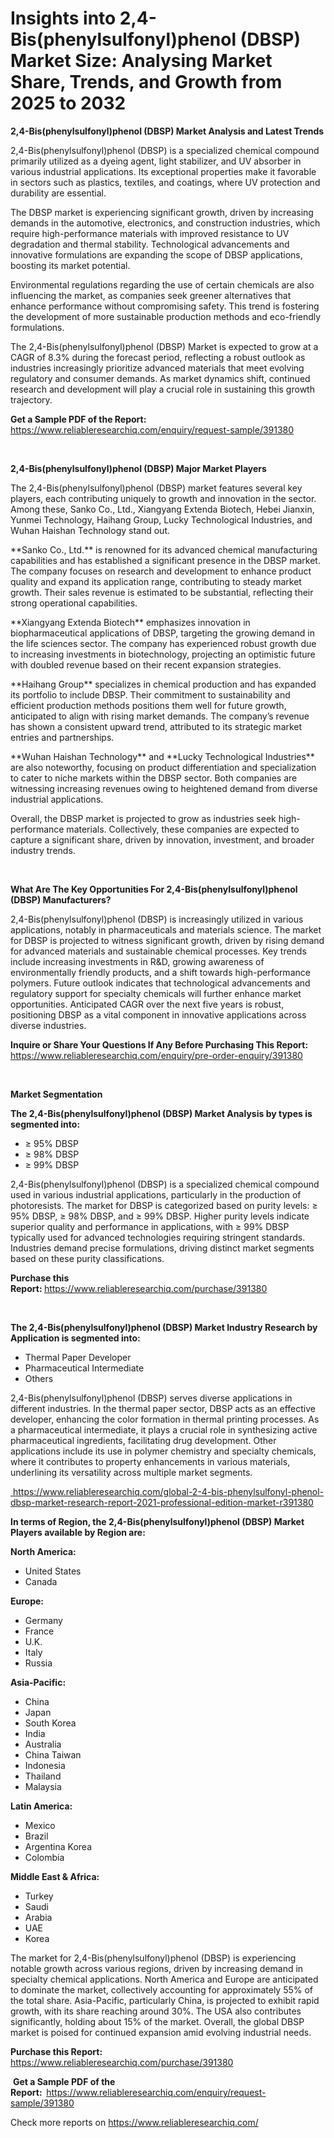 <p><h1>Insights into 2,4-Bis(phenylsulfonyl)phenol (DBSP) Market Size: Analysing Market Share, Trends, and Growth from 2025 to 2032</h1></p><p><strong>2,4-Bis(phenylsulfonyl)phenol (DBSP) Market Analysis and Latest Trends</strong></p>
<p><p>2,4-Bis(phenylsulfonyl)phenol (DBSP) is a specialized chemical compound primarily utilized as a dyeing agent, light stabilizer, and UV absorber in various industrial applications. Its exceptional properties make it favorable in sectors such as plastics, textiles, and coatings, where UV protection and durability are essential. </p><p>The DBSP market is experiencing significant growth, driven by increasing demands in the automotive, electronics, and construction industries, which require high-performance materials with improved resistance to UV degradation and thermal stability. Technological advancements and innovative formulations are expanding the scope of DBSP applications, boosting its market potential.</p><p>Environmental regulations regarding the use of certain chemicals are also influencing the market, as companies seek greener alternatives that enhance performance without compromising safety. This trend is fostering the development of more sustainable production methods and eco-friendly formulations.</p><p>The 2,4-Bis(phenylsulfonyl)phenol (DBSP) Market is expected to grow at a CAGR of 8.3% during the forecast period, reflecting a robust outlook as industries increasingly prioritize advanced materials that meet evolving regulatory and consumer demands. As market dynamics shift, continued research and development will play a crucial role in sustaining this growth trajectory.</p></p>
<p><strong>Get a Sample PDF of the Report:&nbsp;</strong> <a href="https://www.reliableresearchiq.com/enquiry/request-sample/391380?utm_campaign=3513&utm_medium=2&utm_source=Github&utm_content=ia&utm_term=29032025&utm_id=24-bisphenylsulfonylphenol-dbsp">https://www.reliableresearchiq.com/enquiry/request-sample/391380</a></p>
<p>&nbsp;</p>
<p><strong>2,4-Bis(phenylsulfonyl)phenol (DBSP) Major Market Players</strong></p>
<p><p>The 2,4-Bis(phenylsulfonyl)phenol (DBSP) market features several key players, each contributing uniquely to growth and innovation in the sector. Among these, Sanko Co., Ltd., Xiangyang Extenda Biotech, Hebei Jianxin, Yunmei Technology, Haihang Group, Lucky Technological Industries, and Wuhan Haishan Technology stand out.</p><p>**Sanko Co., Ltd.** is renowned for its advanced chemical manufacturing capabilities and has established a significant presence in the DBSP market. The company focuses on research and development to enhance product quality and expand its application range, contributing to steady market growth. Their sales revenue is estimated to be substantial, reflecting their strong operational capabilities.</p><p>**Xiangyang Extenda Biotech** emphasizes innovation in biopharmaceutical applications of DBSP, targeting the growing demand in the life sciences sector. The company has experienced robust growth due to increasing investments in biotechnology, projecting an optimistic future with doubled revenue based on their recent expansion strategies.</p><p>**Haihang Group** specializes in chemical production and has expanded its portfolio to include DBSP. Their commitment to sustainability and efficient production methods positions them well for future growth, anticipated to align with rising market demands. The company’s revenue has shown a consistent upward trend, attributed to its strategic market entries and partnerships.</p><p>**Wuhan Haishan Technology** and **Lucky Technological Industries** are also noteworthy, focusing on product differentiation and specialization to cater to niche markets within the DBSP sector. Both companies are witnessing increasing revenues owing to heightened demand from diverse industrial applications.</p><p>Overall, the DBSP market is projected to grow as industries seek high-performance materials. Collectively, these companies are expected to capture a significant share, driven by innovation, investment, and broader industry trends.</p></p>
<p>&nbsp;</p>
<p><strong>What Are The Key Opportunities For 2,4-Bis(phenylsulfonyl)phenol (DBSP) Manufacturers?</strong></p>
<p><p>2,4-Bis(phenylsulfonyl)phenol (DBSP) is increasingly utilized in various applications, notably in pharmaceuticals and materials science. The market for DBSP is projected to witness significant growth, driven by rising demand for advanced materials and sustainable chemical processes. Key trends include increasing investments in R&D, growing awareness of environmentally friendly products, and a shift towards high-performance polymers. Future outlook indicates that technological advancements and regulatory support for specialty chemicals will further enhance market opportunities. Anticipated CAGR over the next five years is robust, positioning DBSP as a vital component in innovative applications across diverse industries.</p></p>
<p><strong>Inquire or Share Your Questions If Any Before Purchasing This Report:</strong> <a href="https://www.reliableresearchiq.com/enquiry/pre-order-enquiry/391380?utm_campaign=3513&utm_medium=2&utm_source=Github&utm_content=ia&utm_term=29032025&utm_id=24-bisphenylsulfonylphenol-dbsp">https://www.reliableresearchiq.com/enquiry/pre-order-enquiry/391380</a></p>
<p>&nbsp;</p>
<p><strong>Market Segmentation</strong></p>
<p><strong>The 2,4-Bis(phenylsulfonyl)phenol (DBSP) Market Analysis by types is segmented into:</strong></p>
<p><ul><li>≥ 95% DBSP</li><li>≥ 98% DBSP</li><li>≥ 99% DBSP</li></ul></p>
<p><p>2,4-Bis(phenylsulfonyl)phenol (DBSP) is a specialized chemical compound used in various industrial applications, particularly in the production of photoresists. The market for DBSP is categorized based on purity levels: ≥ 95% DBSP, ≥ 98% DBSP, and ≥ 99% DBSP. Higher purity levels indicate superior quality and performance in applications, with ≥ 99% DBSP typically used for advanced technologies requiring stringent standards. Industries demand precise formulations, driving distinct market segments based on these purity classifications.</p></p>
<p><strong>Purchase this Report:&nbsp;</strong><a href="https://www.reliableresearchiq.com/purchase/391380?utm_campaign=3513&utm_medium=2&utm_source=Github&utm_content=ia&utm_term=29032025&utm_id=24-bisphenylsulfonylphenol-dbsp">https://www.reliableresearchiq.com/purchase/391380</a></p>
<p>&nbsp;</p>
<p><strong>The 2,4-Bis(phenylsulfonyl)phenol (DBSP) Market Industry Research by Application is segmented into:</strong></p>
<p><ul><li>Thermal Paper Developer</li><li>Pharmaceutical Intermediate</li><li>Others</li></ul></p>
<p><p>2,4-Bis(phenylsulfonyl)phenol (DBSP) serves diverse applications in different industries. In the thermal paper sector, DBSP acts as an effective developer, enhancing the color formation in thermal printing processes. As a pharmaceutical intermediate, it plays a crucial role in synthesizing active pharmaceutical ingredients, facilitating drug development. Other applications include its use in polymer chemistry and specialty chemicals, where it contributes to property enhancements in various materials, underlining its versatility across multiple market segments.</p></p>
<p><a href="https://www.reliableresearchiq.com/global-2-4-bis-phenylsulfonyl-phenol-dbsp-market-research-report-2021-professional-edition-market-r391380?utm_campaign=3513&utm_medium=2&utm_source=Github&utm_content=ia&utm_term=29032025&utm_id=24-bisphenylsulfonylphenol-dbsp">&nbsp;https://www.reliableresearchiq.com/global-2-4-bis-phenylsulfonyl-phenol-dbsp-market-research-report-2021-professional-edition-market-r391380</a></p>
<p><strong>In terms of Region, the 2,4-Bis(phenylsulfonyl)phenol (DBSP) Market Players available by Region are:</strong></p>
<p>
    <p> <strong> North America: </strong>
        <ul>
            <li>United States</li>
            <li>Canada</li>
        </ul>
        </p> 
    <p> <strong> Europe: </strong>
        <ul>
            <li>Germany</li>
            <li>France</li>
            <li>U.K.</li>
            <li>Italy</li>
            <li>Russia</li>
        </ul>
        </p> 
    <p> <strong> Asia-Pacific: </strong>
        <ul>
            <li>China</li>
            <li>Japan</li>
            <li>South Korea</li>
            <li>India</li>
            <li>Australia</li>
            <li>China Taiwan</li>
            <li>Indonesia</li>
            <li>Thailand</li>
            <li>Malaysia</li>
        </ul>
        </p> 
    <p> <strong> Latin America: </strong>
        <ul>
            <li>Mexico</li>
            <li>Brazil</li>
            <li>Argentina Korea</li>
            <li>Colombia</li>
        </ul>
        </p> 
    <p> <strong> Middle East & Africa: </strong>
        <ul>
            <li>Turkey</li>
            <li>Saudi</li>
            <li>Arabia</li>
            <li>UAE</li>
            <li>Korea</li>
        </ul>
    </p>
    </p>
<p><p>The market for 2,4-Bis(phenylsulfonyl)phenol (DBSP) is experiencing notable growth across various regions, driven by increasing demand in specialty chemical applications. North America and Europe are anticipated to dominate the market, collectively accounting for approximately 55% of the total share. Asia-Pacific, particularly China, is projected to exhibit rapid growth, with its share reaching around 30%. The USA also contributes significantly, holding about 15% of the market. Overall, the global DBSP market is poised for continued expansion amid evolving industrial needs.</p></p>
<p><strong>Purchase this Report: </strong><a href="https://www.reliableresearchiq.com/purchase/391380?utm_campaign=3513&utm_medium=2&utm_source=Github&utm_content=ia&utm_term=29032025&utm_id=24-bisphenylsulfonylphenol-dbsp">https://www.reliableresearchiq.com/purchase/391380</a></p>
<p>&nbsp;<strong>Get a Sample PDF of the Report:&nbsp;&nbsp;</strong><a href="https://www.reliableresearchiq.com/enquiry/request-sample/391380?utm_campaign=3513&utm_medium=2&utm_source=Github&utm_content=ia&utm_term=29032025&utm_id=24-bisphenylsulfonylphenol-dbsp">https://www.reliableresearchiq.com/enquiry/request-sample/391380</a></p>
<p><strong></strong></p>
<p>Check more reports on <a href="https://www.reliableresearchiq.com/?utm_campaign=3513&utm_medium=2&utm_source=Github&utm_content=ia&utm_term=29032025&utm_id=24-bisphenylsulfonylphenol-dbsp">https://www.reliableresearchiq.com/</a></p>